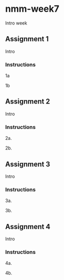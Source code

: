 # nmm-week7

Intro week

## Assignment 1

Intro

### Instructions

1a

1b

## Assignment 2

Intro

### Instructions

2a. 

2b. 

## Assignment 3

Intro

### Instructions

3a. 

3b. 

## Assignment 4

Intro

### Instructions

4a. 

4b. 
